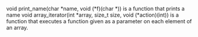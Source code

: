 void print_name(char *name, void (*f)(char *)) is a function that prints a name
void array_iterator(int *array, size_t size, void (*action)(int)) is a function that executes a function given as a parameter on each element of an array.

